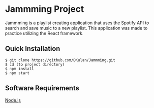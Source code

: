 # Jammming Project
Jammming is a playlist creating application that uses the Spotify API to search and save music to a new playlist. This application was made to practice utilizing the React framework.

## Quick Installation
```
$ git clone https://github.com/DKulan/Jammming.git
$ cd (to project directory)
$ npm install
$ npm start
```

## Software Requirements
[Node.js](https://nodejs.org/en/)